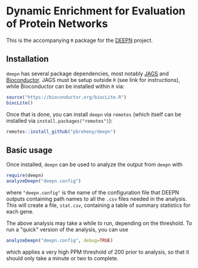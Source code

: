 # Dynamic Enrichment for Evaluation of Protein Networks

This is the accompanying `R` package for the [DEEPN](https://github.com/emptyewer/DEEPN) project.

## Installation

`deepn` has several package dependencies, most notably [JAGS](http://mcmc-jags.sourceforge.net) and [Bioconductor](https://www.bioconductor.org).  JAGS must be setup outside `R` (see link for instructions), while Bioconductor can be installed within `R` via:

```r
source("https://bioconductor.org/biocLite.R")
biocLite()
```

Once that is done, you can install `deepn` via `remotes` (which itself can be installed via `install.packages("remotes")`):

```r
remotes::install_github("pbreheny/deepn")
```

## Basic usage

Once installed, `deepn` can be used to analyze the output from `deepn` with

```r
require(deepn)
analyzeDeepn("deepn.config")
```

where `"deepn.config"` is the name of the configuration file that DEEPN outputs containing path names to all the `.csv` files needed in the analysis.  This will create a file, `stat.csv`, containing a table of summary statistics for each gene.

The above analysis may take a while to run, depending on the threshold.  To run a "quick" version of the analysis, you can use

```r
analyzeDeepn("deepn.config", debug=TRUE)
```

which applies a very high PPM threshold of 200 prior to analysis, so that it should only take a minute or two to complete.
